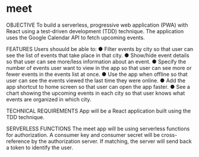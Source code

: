 # meet

OBJECTIVE
To build a serverless, progressive web application (PWA) with React using a test-driven development (TDD) technique. The application uses the Google
Calendar API to fetch upcoming events.

FEATURES
Users shouuld be able to: 
● Filter events by city so that user can see the list of events that take place in that city.
● Show/hide event details so that user can see more/less information about an event.
● Specify the number of events user want to view in the app so that user can see more or fewer events in the events list at once.
● Use the app when offline so that user can see the events viewed the last time they were online.
● Add the app shortcut to home screen so that user can open the app faster.
● See a chart showing the upcoming events in each city so that user knows what events are organized in which city.

TECHNICAL REQUIREMENTS
App will be a React application built using the TDD technique.

SERVERLESS FUNCTIONS
The meet app will be using serverless functions for authorization. A consumer key and consumer secret will be cross-reference by the authorization server.  If matching, the server will send back a token to identify the user.
